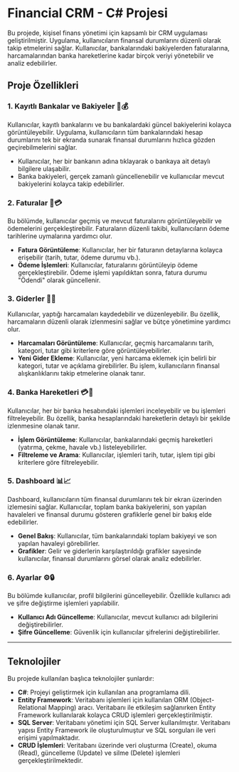 # Financial CRM - C# Projesi

Bu projede, kişisel finans yönetimi için kapsamlı bir CRM uygulaması geliştirilmiştir. Uygulama, kullanıcıların finansal durumlarını düzenli olarak takip etmelerini sağlar. Kullanıcılar, bankalarındaki bakiyelerden faturalarına, harcamalarından banka hareketlerine kadar birçok veriyi yönetebilir ve analiz edebilirler.

## Proje Özellikleri

### 1. **Kayıtlı Bankalar ve Bakiyeler 🏦💰**
Kullanıcılar, kayıtlı bankalarını ve bu bankalardaki güncel bakiyelerini kolayca görüntüleyebilir. Uygulama, kullanıcıların tüm bankalarındaki hesap durumlarını tek bir ekranda sunarak finansal durumlarını hızlıca gözden geçirebilmelerini sağlar.

- Kullanıcılar, her bir bankanın adına tıklayarak o bankaya ait detaylı bilgilere ulaşabilir.
- Banka bakiyeleri, gerçek zamanlı güncellenebilir ve kullanıcılar mevcut bakiyelerini kolayca takip edebilirler.

### 2. **Faturalar 📑💳**
Bu bölümde, kullanıcılar geçmiş ve mevcut faturalarını görüntüleyebilir ve ödemelerini gerçekleştirebilir. Faturaların düzenli takibi, kullanıcıların ödeme tarihlerine uymalarına yardımcı olur.

- **Fatura Görüntüleme**: Kullanıcılar, her bir faturanın detaylarına kolayca erişebilir (tarih, tutar, ödeme durumu vb.).
- **Ödeme İşlemleri**: Kullanıcılar, faturalarını görüntüleyip ödeme gerçekleştirebilir. Ödeme işlemi yapıldıktan sonra, fatura durumu "Ödendi" olarak güncellenir.

### 3. **Giderler 💸🧾**
Kullanıcılar, yaptığı harcamaları kaydedebilir ve düzenleyebilir. Bu özellik, harcamaların düzenli olarak izlenmesini sağlar ve bütçe yönetimine yardımcı olur.

- **Harcamaları Görüntüleme**: Kullanıcılar, geçmiş harcamalarını tarih, kategori, tutar gibi kriterlere göre görüntüleyebilirler.
- **Yeni Gider Ekleme**: Kullanıcılar, yeni harcama eklemek için belirli bir kategori, tutar ve açıklama girebilirler. Bu işlem, kullanıcıların finansal alışkanlıklarını takip etmelerine olanak tanır.

### 4. **Banka Hareketleri 💳🔄**
Kullanıcılar, her bir banka hesabındaki işlemleri inceleyebilir ve bu işlemleri filtreleyebilir. Bu özellik, banka hesaplarındaki hareketlerin detaylı bir şekilde izlenmesine olanak tanır.

- **İşlem Görüntüleme**: Kullanıcılar, bankalarındaki geçmiş hareketleri (yatırma, çekme, havale vb.) listeleyebilirler.
- **Filtreleme ve Arama**: Kullanıcılar, işlemleri tarih, tutar, işlem tipi gibi kriterlere göre filtreleyebilir.

### 5. **Dashboard 📊📈**
Dashboard, kullanıcıların tüm finansal durumlarını tek bir ekran üzerinden izlemesini sağlar. Kullanıcılar, toplam banka bakiyelerini, son yapılan havaleleri ve finansal durumu gösteren grafiklerle genel bir bakış elde edebilirler.

- **Genel Bakış**: Kullanıcılar, tüm bankalarındaki toplam bakiyeyi ve son yapılan havaleyi görebilirler.
- **Grafikler**: Gelir ve giderlerin karşılaştırıldığı grafikler sayesinde kullanıcılar, finansal durumlarını görsel olarak analiz edebilirler.

### 6. **Ayarlar ⚙️🔒**
Bu bölümde kullanıcılar, profil bilgilerini güncelleyebilir. Özellikle kullanıcı adı ve şifre değiştirme işlemleri yapılabilir.

- **Kullanıcı Adı Güncelleme**: Kullanıcılar, mevcut kullanıcı adı bilgilerini değiştirebilirler.
- **Şifre Güncelleme**: Güvenlik için kullanıcılar şifrelerini değiştirebilirler.

---

## Teknolojiler

Bu projede kullanılan başlıca teknolojiler şunlardır:

- **C#**: Projeyi geliştirmek için kullanılan ana programlama dili.
- **Entity Framework**: Veritabanı işlemleri için kullanılan ORM (Object-Relational Mapping) aracı. Veritabanı ile etkileşim sağlanırken Entity Framework kullanılarak kolayca CRUD işlemleri gerçekleştirilmiştir.
- **SQL Server**: Veritabanı yönetimi için SQL Server kullanılmıştır. Veritabanı yapısı Entity Framework ile oluşturulmuştur ve SQL sorguları ile veri erişimi yapılmaktadır.
- **CRUD İşlemleri**: Veritabanı üzerinde veri oluşturma (Create), okuma (Read), güncelleme (Update) ve silme (Delete) işlemleri gerçekleştirilmektedir.


